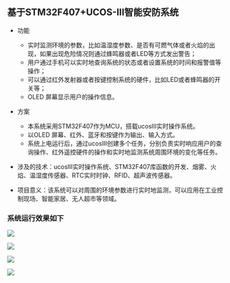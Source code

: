 ## 基于STM32F407+UCOS-III智能安防系统
- 功能
    - 实时监测环境的参数，比如温湿度参数、是否有可燃气体或者火焰的出现，如果出现危险情况则通过蜂鸣器或者LED等方式发出警告；  
    - 用户通过手机可以实时地查询系统的状态或者设置系统的时间和报警值等操作；
    - 可以通过红外发射器或者按键控制系统的硬件，比如LED或者蜂鸣器的开关等；
    - OLED 屏幕显示用户的操作信息。

- 方案
   - 本系统采用STM32F407作为MCU，搭载ucosIII实时操作系统。
   - 以OLED 屏幕、红外、蓝牙和按键作为输出、输入方式。
   - 系统上电运行后，通过ucosIII创建多个任务，分别负责实时响应用户的查询操作、红外遥控硬件的操作和实时地监测系统周围环境的变化等任务。

- 涉及的技术：ucosIII实时操作系统、STM32F407库函数的开发、烟雾、火焰、温湿度传感器、RTC实时时钟、RFID、超声波传感器。

- 项目意义：该系统可以对周围的环境参数进行实时地监测，可以应用在工业控制现场、智能家居、无人超市等领域。


### 系统运行效果如下

![](https://https://github.com/victory1355/IntellegentSecurity/blob/master/show/demo1.JPG)

![](https://https://github.com/victory1355/IntellegentSecurity/blob/master/show/demo2.JPG)

![](https://https://github.com/victory1355/IntellegentSecurity/blob/master/show/demo3.JPG)

![](https://https://github.com/victory1355/IntellegentSecurity/blob/master/show/demo4.JPG)
